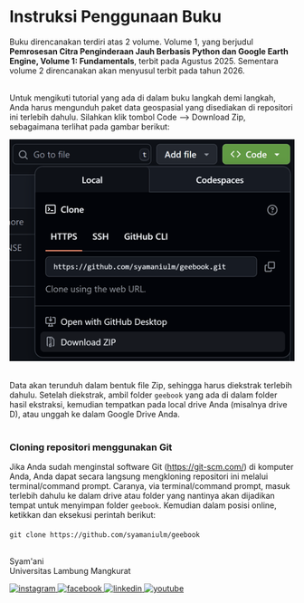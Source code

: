 # Instruksi Penggunaan Buku
Buku direncanakan terdiri atas 2 volume. Volume 1, yang berjudul **Pemrosesan Citra Penginderaan Jauh Berbasis Python dan Google Earth Engine, Volume 1: Fundamentals**, terbit pada Agustus 2025. Sementara volume 2 direncanakan akan menyusul terbit pada tahun 2026.<br/><br/>

Untuk mengikuti tutorial yang ada di dalam buku langkah demi langkah, Anda harus mengunduh paket data geospasial yang disediakan di repositori ini terlebih dahulu. Silahkan klik tombol Code --> Download Zip, sebagaimana terlihat pada gambar berikut:<br/>

<html>
  <body>
    <div>
      <img src="./img/zip_download.png" alt="Download Zip" width="512">
    </div>
  </body>
</html>

<br/>Data akan terunduh dalam bentuk file Zip, sehingga harus diekstrak terlebih dahulu. Setelah diekstrak, ambil folder ```geebook``` yang ada di dalam folder hasil ekstraksi, kemudian tempatkan pada local drive Anda (misalnya drive D), atau unggah ke dalam Google Drive Anda.<br/><br/>

### Cloning repositori menggunakan Git

Jika Anda sudah menginstal software Git (https://git-scm.com/) di komputer Anda, Anda dapat secara langsung mengkloning repositori ini melalui terminal/command prompt. Caranya, via terminal/command prompt, masuk terlebih dahulu ke dalam drive atau folder yang nantinya akan dijadikan tempat untuk menyimpan folder ```geebook```. Kemudian dalam posisi online, ketikkan dan eksekusi perintah berikut:<br/><br/>
```git clone https://github.com/syamaniulm/geebook```<br/><br/>

Syam'ani<br/>
Universitas Lambung Mangkurat<br/>

<html>
<body>
  <div class="social-icons">
    <a href="https://www.instagram.com/syamani_ulm">
      <img
        src="https://readmecodegen.vercel.app/api/social-icon?name=instagram&size=32"
        alt="instagram"
      />
    </a>
    <a href="https://web.facebook.com/syamani.ulm">
      <img
        src="https://readmecodegen.vercel.app/api/social-icon?name=facebook&size=32"
        alt="facebook"
      />
    </a>
    <a href="https://linkedin.com/in/syamaniulm">
      <img
        src="https://readmecodegen.vercel.app/api/social-icon?name=linkedin&size=32"
        alt="linkedin"
      />
    </a>
    <a href="https://www.youtube.com/c/geospatialcorner">
      <img
        src="https://readmecodegen.vercel.app/api/social-icon?name=youtube&size=32"
        alt="youtube"
      />
    </a>
  </div>
</body>
</html>

